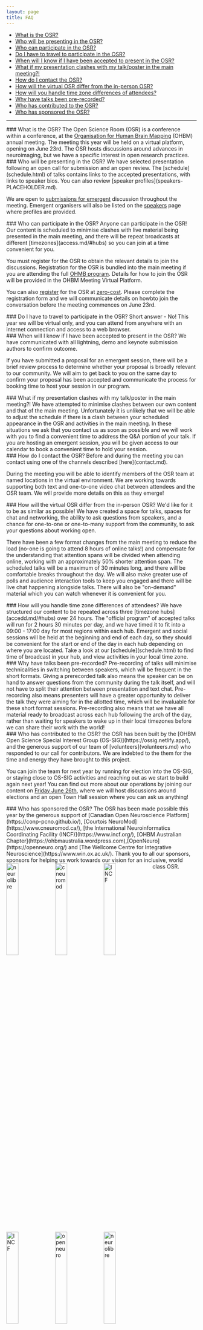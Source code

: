 ```yaml
---
layout: page
title: FAQ
---
```


- [What is the OSR?](#what)
- [Who will be presenting in the OSR?](#whopresent)
- [Who can participate in the OSR?](#whovisit)
- [Do I have to travel to participate in the OSR?](#attend)
- [When will I know if I have been accepted to present in the OSR?](#when)
- [What if my presentation clashes with my talk/poster in the main meeting?!](#clash)
- [How do I contact the OSR?](#contact)
- [How will the virtual OSR differ from the in-person OSR?](#virtual)
- [How will you handle time zone differences of attendees?](#time-zones)
- [Why have talks been pre-recorded?](#prerecord)
- [Who has contributed to the OSR?](#contributors)
- [Who has sponsored the OSR?](#sponsors)

---



<div id='what'></div>
### What is the OSR?
The Open Science Room (OSR) is a conference within a conference, at the <a href="https://www.humanbrainmapping.org/">Organisation for Human Brain Mapping</a> (OHBM) annual meeting. The meeting this year will be held on a virtual platform, opening on June 23rd. The OSR hosts discussions around advances in neuroimaging, but we have a specific interest in open research practices.

<div id='whopresent'></div>
### Who will be presenting in the OSR?
We have selected presentation following an open call for submission and an open review. The [schedule](schedule.html) of talks contains links to the accepted presentations, with links to speaker bios. You can also review [speaker profiles](speakers-PLACEHOLDER.md).

We are open to [submissions for emergent](submit.md) discussion throughout the meeting. Emergent organisers will also be listed on the [speakers](speamers-PLACEHOLDER.md) page where profiles are provided.

<div id='whovisit'></div>
### Who can participate in the OSR?
Anyone can participate in the OSR! Our content is scheduled to minimise clashes with live material being presented in the main meeting, and there will be repeat broadcasts at different [timezones](access.md/#hubs) so you can join at a time convenient for you.

You must register for the OSR to obtain the relevant details to join the discussions. Registration for the OSR is bundled into the main meeting if you are attending the full <a href="https://www.humanbrainmapping.org/i4a/pages/index.cfm?pageid=3958">OHMB program</a>. Details for how to join the OSR will be provided in the OHBM Meeting Virtual Platform.

You can also [register](register-PLACEHOLDER.md) for the OSR at [zero-cost](access.md/#zero-cost). Please complete the registration form and we will communicate details on howbto join the conversation before the meeting commences on June 23rd.

<div id='attend'></div>
### Do I have to travel to participate in the OSR?
Short answer - No! This year we will be virtual only, and you can attend from anywhere with an internet connection and access to a web browser.

<div id='when'></div>
### When will I know if I have been accepted to present in the OSR?
We have communicated with all lightning, demo and keynote submission authors to confirm outcome.

If you have submitted a proposal for an emergent session, there will be a brief review process to determine whether your proposal is broadly relevant to our community. We will aim to get back to you on the same day to confirm your proposal has been accepted and communicate the process for booking time to host your session in our program.

<div id='clash'></div>
### What if my presentation clashes with my talk/poster in the main meeting?!
We have attempted to minimise clashes between our own content and that of the main meeting. Unfortunately it is unlikely that we will be able to adjust the schedule if there is a clash between your scheduled appearance in the OSR and activities in the main meeting. In these situations we ask that you contact us as soon as possible and we will work with you to find a convenient time to address the Q&A portion of your talk. If you are hosting an emergent session, you will be given access to our calendar to book a convenient time to hold your session.

<div id='contact'></div>
### How do I contact the OSR?
Before and during the meeting you can contact using one of the channels described [here](contact.md).

During the meeting you will be able to identify members of the OSR team at named locations in the virtual environment. We are working towards supporting both text and one-to-one video chat between attendees and the OSR team. We will provide more details on this as they emerge!

<div id='virtual'></div>
### How will the virtual OSR differ from the in-person OSR?
We'd like for it to be as similar as possible! We have created a space for talks, spaces for chat and networking, the ability to ask questions from speakers, and a chance for one-to-one or one-to-many support from the community, to ask your questions about working open.

There have been a few format changes from the main meeting to reduce the load (no-one is going to attend 8 hours of online talks!) and compensate for the understanding that attention spans will be divided when attending online, working with an approximately 50% shorter attention span. The scheduled talks will be a maximum of 30 minutes long, and there will be comfortable breaks throughout the day. We will also make greater use of polls and audience interaction tools to keep you engaged and there will be live chat happening alongside talks. There will also be "on-demand" material which you can watch whenever it is convenient for you.

<div id='time-zones'></div>
### How will you handle time zone differences of attendees?
We have structured our content to be repeated across three [timezone hubs](accedd.md/#hubs) over 24 hours. The "official program" of accepted talks will run for 2 hours 30 minutes per day, and we have timed it to fit into a 09:00 - 17:00 day for most regions within each hub. Emergent and social sessions will be held at the beginning and end of each day, so they should be convenient for the start or end of the day in each hub depending on where you are located. Take a look at our [schedule](schedule.html) to find time of broadcast in your hub, and view activities in your local time zone.

<div id='prerecord'></div>
### Why have talks been pre-recorded?
Pre-recording of talks will minimise technicalities in switching between speakers, which will be frequent in the short formats. Giving a prerecorded talk also means the speaker can be on hand to answer questions from the community during the talk itself, and will not have to split their attention between presentation and text chat. Pre-recording also means presenters will have a greater opportunity to deliver the talk they were aiming for in the allotted time, which will be invaluable for these short format sessions. Pre-recording also means that we have all material ready to broadcast across each hub following the arch of the day, rather than waiting for speakers to wake up in their local timezones before we can share their work with the world!

<div id='contributors'></div>
### Who has contributed to the OSR?
the OSR has been built by the [OHBM Open Science Special Interest Group (OS-SIG)](https://ossig.netlify.app/), and the generous support of our team of  [volunteers](volunteers.md) who responded to our call for contributors. We are indebted to the them for the time and energy they have brought to this project.

You can join the team for next year by running for election into the OS-SIG, or staying close to OS-SIG activities and reaching out as we start to build again next year! You can find out more about our operations by joining our content on [Friday June 26th](schedule.html), where we will host discussions around elections and an open Town Hall session where you can ask us anything!

<div id='sponsors'></div>
### Who has sponsored the OSR?
The OSR has been made possible this year by the generous support of [Canadian Open Neuroscience Platform](https://conp-pcno.github.io/), [Courtois NeuroMod](https://www.cneuromod.ca/), [the International Neuroinformatics Coordinating Facility (INCF)](https://www.incf.org/), [OHBM Australian Chapter](https://ohbmaustralia.wordpress.com),[OpenNeuro](https://openneuro.org/) and [The Wellcome Centre for Integrative Neuroscience](https://www.win.ox.ac.uk/). Thank you to all our sponsors, sponsors for helping us work towards our vision for an inclusive, world class OSR.

<img align="left" src="../img/sponsor-logos/conp_logo.png" alt="neurolibre" width="25%">
<img align="left" src="../img/sponsor-logos/cneuromod_logo.svg" alt="cneuromod" width="25%">
<img align="left" src="../img/sponsor-logos/incf_logo.png" alt="INCF" width="25%">
<img align="left" src="../img/sponsor-logos/logo_OHBM_australian_chapter.png" alt="INCF" width="25%">
<img align="left" src="../img/sponsor-logos/openneuro_logo.png" alt="openneuro" width="25%">
<img align="left" src="../img/sponsor-logos/logo_WIN_white.jpg" alt="neurolibre" width="25%">
